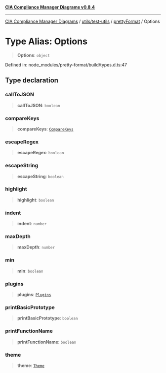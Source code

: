 [**CIA Compliance Manager Diagrams v0.8.4**](../../../../../README.md)

***

[CIA Compliance Manager Diagrams](../../../../../modules.md) / [utils/test-utils](../../../README.md) / [prettyFormat](../README.md) / Options

# Type Alias: Options

> **Options**: `object`

Defined in: node\_modules/pretty-format/build/types.d.ts:47

## Type declaration

### callToJSON

> **callToJSON**: `boolean`

### compareKeys

> **compareKeys**: [`CompareKeys`](CompareKeys.md)

### escapeRegex

> **escapeRegex**: `boolean`

### escapeString

> **escapeString**: `boolean`

### highlight

> **highlight**: `boolean`

### indent

> **indent**: `number`

### maxDepth

> **maxDepth**: `number`

### min

> **min**: `boolean`

### plugins

> **plugins**: [`Plugins`](Plugins.md)

### printBasicPrototype

> **printBasicPrototype**: `boolean`

### printFunctionName

> **printFunctionName**: `boolean`

### theme

> **theme**: [`Theme`](Theme.md)
